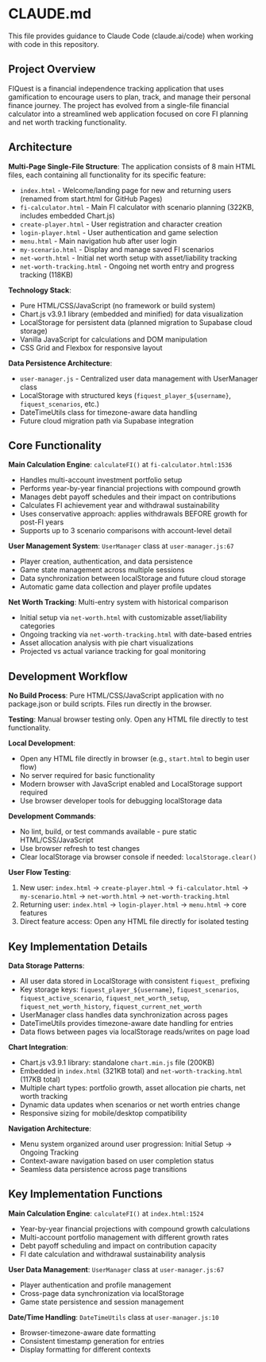 # CLAUDE.md

This file provides guidance to Claude Code (claude.ai/code) when working with code in this repository.

## Project Overview

FIQuest is a financial independence tracking application that uses gamification to encourage users to plan, track, and manage their personal finance journey. The project has evolved from a single-file financial calculator into a streamlined web application focused on core FI planning and net worth tracking functionality.

## Architecture

**Multi-Page Single-File Structure**: The application consists of 8 main HTML files, each containing all functionality for its specific feature:
- `index.html` - Welcome/landing page for new and returning users (renamed from start.html for GitHub Pages)
- `fi-calculator.html` - Main FI calculator with scenario planning (322KB, includes embedded Chart.js)
- `create-player.html` - User registration and character creation
- `login-player.html` - User authentication and game selection
- `menu.html` - Main navigation hub after user login
- `my-scenario.html` - Display and manage saved FI scenarios
- `net-worth.html` - Initial net worth setup with asset/liability tracking
- `net-worth-tracking.html` - Ongoing net worth entry and progress tracking (118KB)

**Technology Stack**:
- Pure HTML/CSS/JavaScript (no framework or build system)
- Chart.js v3.9.1 library (embedded and minified) for data visualization
- LocalStorage for persistent data (planned migration to Supabase cloud storage)
- Vanilla JavaScript for calculations and DOM manipulation
- CSS Grid and Flexbox for responsive layout

**Data Persistence Architecture**:
- `user-manager.js` - Centralized user data management with UserManager class
- LocalStorage with structured keys (`fiquest_player_${username}`, `fiquest_scenarios`, etc.)
- DateTimeUtils class for timezone-aware data handling
- Future cloud migration path via Supabase integration

## Core Functionality

**Main Calculation Engine**: `calculateFI()` at `fi-calculator.html:1536`
- Handles multi-account investment portfolio setup
- Performs year-by-year financial projections with compound growth
- Manages debt payoff schedules and their impact on contributions
- Calculates FI achievement year and withdrawal sustainability
- Uses conservative approach: applies withdrawals BEFORE growth for post-FI years
- Supports up to 3 scenario comparisons with account-level detail

**User Management System**: `UserManager` class at `user-manager.js:67`
- Player creation, authentication, and data persistence
- Game state management across multiple sessions
- Data synchronization between localStorage and future cloud storage
- Automatic game data collection and player profile updates

**Net Worth Tracking**: Multi-entry system with historical comparison
- Initial setup via `net-worth.html` with customizable asset/liability categories
- Ongoing tracking via `net-worth-tracking.html` with date-based entries
- Asset allocation analysis with pie chart visualizations
- Projected vs actual variance tracking for goal monitoring

## Development Workflow

**No Build Process**: Pure HTML/CSS/JavaScript application with no package.json or build scripts. Files run directly in the browser.

**Testing**: Manual browser testing only. Open any HTML file directly to test functionality.

**Local Development**:
- Open any HTML file directly in browser (e.g., `start.html` to begin user flow)
- No server required for basic functionality
- Modern browser with JavaScript enabled and LocalStorage support required
- Use browser developer tools for debugging localStorage data

**Development Commands**:
- No lint, build, or test commands available - pure static HTML/CSS/JavaScript
- Use browser refresh to test changes
- Clear localStorage via browser console if needed: `localStorage.clear()`

**User Flow Testing**:
1. New user: `index.html` → `create-player.html` → `fi-calculator.html` → `my-scenario.html` → `net-worth.html` → `net-worth-tracking.html`
2. Returning user: `index.html` → `login-player.html` → `menu.html` → core features
3. Direct feature access: Open any HTML file directly for isolated testing

## Key Implementation Details

**Data Storage Patterns**:
- All user data stored in LocalStorage with consistent `fiquest_` prefixing
- Key storage keys: `fiquest_player_${username}`, `fiquest_scenarios`, `fiquest_active_scenario`, `fiquest_net_worth_setup`, `fiquest_net_worth_history`, `fiquest_current_net_worth`
- UserManager class handles data synchronization across pages
- DateTimeUtils provides timezone-aware date handling for entries
- Data flows between pages via localStorage reads/writes on page load

**Chart Integration**:
- Chart.js v3.9.1 library: standalone `chart.min.js` file (200KB)
- Embedded in `index.html` (321KB total) and `net-worth-tracking.html` (117KB total)
- Multiple chart types: portfolio growth, asset allocation pie charts, net worth tracking
- Dynamic data updates when scenarios or net worth entries change
- Responsive sizing for mobile/desktop compatibility

**Navigation Architecture**:
- Menu system organized around user progression: Initial Setup → Ongoing Tracking
- Context-aware navigation based on user completion status
- Seamless data persistence across page transitions

## Key Implementation Functions

**Main Calculation Engine**: `calculateFI()` at `index.html:1524`
- Year-by-year financial projections with compound growth calculations
- Multi-account portfolio management with different growth rates
- Debt payoff scheduling and impact on contribution capacity
- FI date calculation and withdrawal sustainability analysis

**User Data Management**: `UserManager` class at `user-manager.js:67`
- Player authentication and profile management
- Cross-page data synchronization via localStorage
- Game state persistence and session management

**Date/Time Handling**: `DateTimeUtils` class at `user-manager.js:10`
- Browser-timezone-aware date formatting
- Consistent timestamp generation for entries
- Display formatting for different contexts